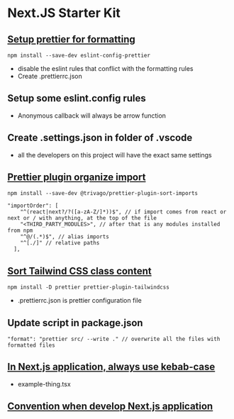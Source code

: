 # Next.JS Starter Kit

## [Setup prettier for formatting](https://nextjs.org/docs/app/api-reference/config/eslint)

```
npm install --save-dev eslint-config-prettier
```

- disable the eslint rules that conflict with the formatting rules
- Create .prettierrc.json

## Setup some eslint.config rules

- Anonymous callback will always be arrow function

## Create .settings.json in folder of .vscode

- all the developers on this project will have the exact same settings

## [Prettier plugin organize import](https://github.com/trivago/prettier-plugin-sort-imports)

```
npm install --save-dev @trivago/prettier-plugin-sort-imports
```

```
"importOrder": [
    "^(react|next?/?([a-zA-Z/]*))$", // if import comes from react or next or / with anything, at the top of the file
    "<THIRD_PARTY_MODULES>", // after that is any modules installed from npm
    "^@/(.*)$", // alias imports
    "^[./]" // relative paths
  ],
```

## [Sort Tailwind CSS class content](https://tailwindcss.com/blog/automatic-class-sorting-with-prettier)

```
npm install -D prettier prettier-plugin-tailwindcss
```

- .prettierrc.json is prettier configuration file

## Update script in package.json

```
"format": "prettier src/ --write ." // overwrite all the files with formatted files
```

## [In Next.js application, always use kebab-case](https://nextjs-faq.com/module-not-found-due-to-case-sensitivity)

- example-thing.tsx

## [Convention when develop Next.js application](https://github.com/alan2207/bulletproof-react?tab=readme-ov-file)
